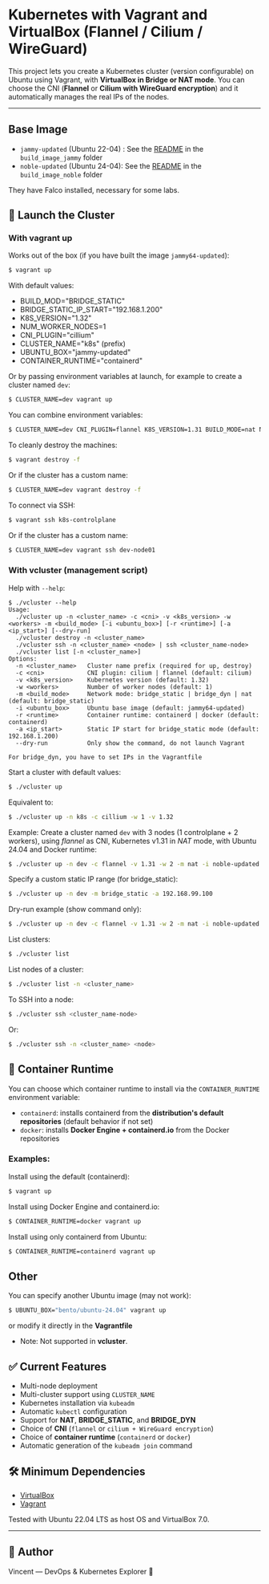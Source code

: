 # Kubernetes with Vagrant and VirtualBox (Flannel / Cilium / WireGuard)

This project lets you create a Kubernetes cluster (version configurable) on Ubuntu using Vagrant, with **VirtualBox in Bridge or NAT mode**. You can choose the CNI (**Flannel** or **Cilium with WireGuard encryption**) and it automatically manages the real IPs of the nodes.

---

## Base Image

- `jammy-updated` (Ubuntu 22-04) : See the [README](build_image_jammy/README.md) in the `build_image_jammy` folder
- `noble-updated` (Ubuntu 24-04): See the [README](build_image_noble/README.md) in the `build_image_noble` folder

They have Falco installed, necessary for some labs.

## 🚀 Launch the Cluster

### With vagrant up

Works out of the box (if you have built the image `jammy64-updated`):

```bash
$ vagrant up
```

With default values:
- BUILD_MOD="BRIDGE_STATIC"
- BRIDGE_STATIC_IP_START="192.168.1.200"
- K8S_VERSION="1.32"
- NUM_WORKER_NODES=1
- CNI_PLUGIN="cillium"
- CLUSTER_NAME="k8s" (prefix)
- UBUNTU_BOX="jammy-updated"
- CONTAINER_RUNTIME="containerd"

Or by passing environment variables at launch, for example to create a cluster named `dev`:

```bash
$ CLUSTER_NAME=dev vagrant up
```

You can combine environment variables:

```bash
$ CLUSTER_NAME=dev CNI_PLUGIN=flannel K8S_VERSION=1.31 BUILD_MODE=nat NUM_WORKER_NODES=2 UBUNTU_BOX=noble-updated CONTAINER_RUNTIME=containerd BRIDGE_STATIC_IP_START=192.168.99.100 vagrant up
```

To cleanly destroy the machines:

```bash
$ vagrant destroy -f
```
Or if the cluster has a custom name:

```bash
$ CLUSTER_NAME=dev vagrant destroy -f
```

To connect via SSH:

```bash
$ vagrant ssh k8s-controlplane
```
Or if the cluster has a custom name:

```bash
$ CLUSTER_NAME=dev vagrant ssh dev-node01
```

### With vcluster (management script)

Help with `--help`:

```
$ ./vcluster --help
Usage:
  ./vcluster up -n <cluster_name> -c <cni> -v <k8s_version> -w <workers> -m <build_mode> [-i <ubuntu_box>] [-r <runtime>] [-a <ip_start>] [--dry-run]
  ./vcluster destroy -n <cluster_name>
  ./vcluster ssh -n <cluster_name> <node> | ssh <cluster_name-node>
  ./vcluster list [-n <cluster_name>]
Options:
  -n <cluster_name>   Cluster name prefix (required for up, destroy)
  -c <cni>            CNI plugin: cilium | flannel (default: cilium)
  -v <k8s_version>    Kubernetes version (default: 1.32)
  -w <workers>        Number of worker nodes (default: 1)
  -m <build_mode>     Network mode: bridge_static | bridge_dyn | nat (default: bridge_static)
  -i <ubuntu_box>     Ubuntu base image (default: jammy64-updated)
  -r <runtime>        Container runtime: containerd | docker (default: containerd)
  -a <ip_start>       Static IP start for bridge_static mode (default: 192.168.1.200)
  --dry-run           Only show the command, do not launch Vagrant

For bridge_dyn, you have to set IPs in the Vagrantfile
```

Start a cluster with default values:

```bash
$ ./vcluster up
```

Equivalent to:

```bash
$ ./vcluster up -n k8s -c cillium -w 1 -v 1.32
```

Example: Create a cluster named `dev` with 3 nodes (1 controlplane + 2 workers), using *flannel* as CNI, Kubernetes v1.31 in *NAT* mode, with Ubuntu 24.04 and Docker runtime:

```bash
$ ./vcluster up -n dev -c flannel -v 1.31 -w 2 -m nat -i noble-updated -r docker
```

Specify a custom static IP range (for bridge_static):

```bash
$ ./vcluster up -n dev -m bridge_static -a 192.168.99.100
```

Dry-run example (show command only):

```bash
$ ./vcluster up -n dev -c flannel -v 1.31 -w 2 -m nat -i noble-updated -r docker --dry-run
```

List clusters:

```bash
$ ./vcluster list
```

List nodes of a cluster:

```bash
$ ./vcluster list -n <cluster_name>
```

To SSH into a node:

```bash
$ ./vcluster ssh <cluster_name-node>
```

Or:

```bash
$ ./vcluster ssh -n <cluster_name> <node>
```

## 📂 Container Runtime

You can choose which container runtime to install via the `CONTAINER_RUNTIME` environment variable:

- `containerd`: installs containerd from the **distribution's default repositories** (default behavior if not set)
- `docker`: installs **Docker Engine + containerd.io** from the Docker repositories

### Examples:

Install using the default (containerd):
```bash
$ vagrant up
```

Install using Docker Engine and containerd.io:
```bash
$ CONTAINER_RUNTIME=docker vagrant up
```

Install using only containerd from Ubuntu:
```bash
$ CONTAINER_RUNTIME=containerd vagrant up
```

## Other

You can specify another Ubuntu image (may not work):

```bash
$ UBUNTU_BOX="bento/ubuntu-24.04" vagrant up
```

or modify it directly in the **Vagrantfile**

- Note: Not supported in **vcluster**.

## ✅ Current Features

- Multi-node deployment
- Multi-cluster support using `CLUSTER_NAME`
- Kubernetes installation via `kubeadm`
- Automatic `kubectl` configuration
- Support for **NAT**, **BRIDGE_STATIC**, and **BRIDGE_DYN**
- Choice of **CNI** (`flannel` or `cilium + WireGuard encryption`)
- Choice of **container runtime** (`containerd` or `docker`)
- Automatic generation of the `kubeadm join` command

## 🛠 Minimum Dependencies

- [VirtualBox](https://www.virtualbox.org/)
- [Vagrant](https://www.vagrantup.com/)

Tested with Ubuntu 22.04 LTS as host OS and VirtualBox 7.0.

---

## 📝 Author

Vincent — DevOps & Kubernetes Explorer 🚀

